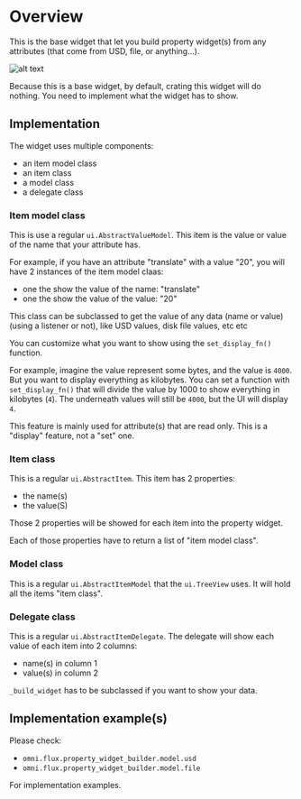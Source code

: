 # Overview

This is the base widget that let you build property widget(s) from any attributes (that come from USD, file, or anything...).

![alt text](../data/images/preview.png)

Because this is a base widget, by default, crating this widget will do nothing. You need to implement what the widget
has to show.

## Implementation

The widget uses multiple components:
- an item model class
- an item class
- a model class
- a delegate class

### Item model class

This is use a regular `ui.AbstractValueModel`. This item is the value or value of the name that your attribute has.

For example, if you have an attribute "translate" with a value "20", you will have 2 instances of the item model claas:
- one the show the value of the name: "translate"
- one the show the value of the value: "20"

This class can be subclassed to get the value of any data (name or value) (using a listener or not), like USD values, disk file values, etc etc

You can customize what you want to show using the `set_display_fn()` function.

For example, imagine the value represent some bytes, and the value is `4000`. But you want to display everything as kilobytes.
You can set a function with `set_display_fn()` that will divide the value by 1000 to show everything in kilobytes (`4`).
The underneath values will still be `4000`, but the UI will display `4`.

This feature is mainly used for attribute(s) that are read only. This is a "display" feature, not a "set" one.

### Item class

This is a regular `ui.AbstractItem`. This item has 2 properties:
- the name(s)
- the value(S)

Those 2 properties will be showed for each item into the property widget.

Each of those properties have to return a list of "item model class".

### Model class

This is a regular `ui.AbstractItemModel` that the `ui.TreeView` uses. It will hold all the items "item class".

### Delegate class

This is a regular `ui.AbstractItemDelegate`. The delegate will show each value of each item into 2 columns:
- name(s) in column 1
- value(s) in column 2

`_build_widget` has to be subclassed if you want to show your data.


## Implementation example(s)

Please check:
- `omni.flux.property_widget_builder.model.usd`
- `omni.flux.property_widget_builder.model.file`

For implementation examples.
